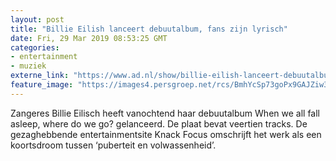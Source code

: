 ```yaml
---
layout: post
title: "Billie Eilish lanceert debuutalbum, fans zijn lyrisch"
date: Fri, 29 Mar 2019 08:53:25 GMT
categories: 
- entertainment 
- muziek 
externe_link: "https://www.ad.nl/show/billie-eilish-lanceert-debuutalbum-fans-zijn-lyrisch~a1fcf66f/"
feature_image: "https://images4.persgroep.net/rcs/BmhYcSp73goPx9GAJZiw3NZ_NKE/diocontent/141701450/_fitwidth/400/?appId=21791a8992982cd8da851550a453bd7f&quality=0.7"
---
```


Zangeres Billie Eilisch heeft vanochtend haar debuutalbum When we all fall asleep, where do we go? gelanceerd. De plaat bevat veertien tracks. De gezaghebbende entertainmentsite Knack Focus omschrijft het werk als een koortsdroom tussen ‘puberteit en volwassenheid’.
